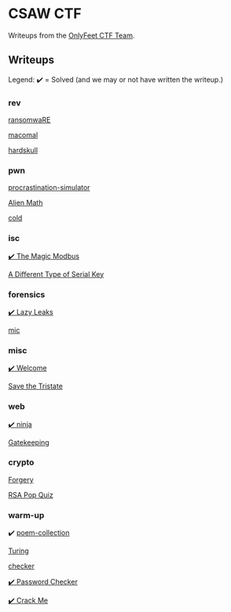 # CSAW CTF

Writeups from the [OnlyFeet CTF Team](https://ctftime.org/team/144644).

## Writeups

Legend: ✔️ = Solved (and we may or not have written the writeup.)

### rev

[ransomwaRE](./ransomware/)

[macomal](./macomal/)

[hardskull](./hardskull/)

### pwn

[procrastination-simulator](./procrastination-simulator/)

[Alien Math](./alien-math/)

[cold](./cold/)

### isc

[✔️ The Magic Modbus](./the-magic-modbus/)

[A Different Type of Serial Key](./a-different-type-of-serial-key/)

### forensics

[✔️ Lazy Leaks](./lazy-leaks/)

[mic](./mic/)

### misc

[✔️ Welcome](./welcome/)

[Save the Tristate](./save-the-tristate/)

### web

[✔️ ninja](./ninja/)

[Gatekeeping](./gatekeeping/)

### crypto

[Forgery](./forgery/)

[RSA Pop Quiz](./rsa-pop-quiz/)

### warm-up

✔️ [poem-collection](./poem-collection/)

[Turing](./turing/)

[checker](./Checker/)

[✔️ Password Checker](./password-checker/)

[✔️ Crack Me](./crack-me/)
